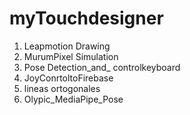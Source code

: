 # myTouchdesigner
1. Leapmotion Drawing
2. MurumPixel Simulation
3. Pose Detection_and_ controlkeyboard
4. JoyConrtoltoFirebase
5. lineas ortogonales
6. Olypic_MediaPipe_Pose

